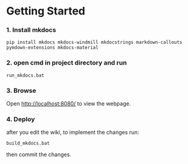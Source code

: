 # Getting Started
### 1. Install mkdocs
```
pip install mkdocs mkdocs-windmill mkdocstrings markdown-callouts pymdown-extensions mkdocs-material
```

### 2. open cmd in project directory and run
```
run_mkdocs.bat
```

### 3. Browse
Open [http://localhost:8080/](http://localhost:8080/) to view the webpage.

### 4. Deploy
after you edit the wiki, to implement the changes run:
```
build_mkdocs.bat
```
then commit the changes.
